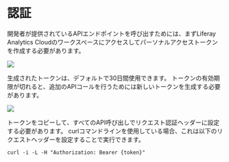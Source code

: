 # 認証

開発者が提供されているAPIエンドポイントを呼び出すためには、まずLiferay Analytics Cloudのワークスペースにアクセスしてパーソナルアクセストークンを作成する必要があります。

![](authentication/images/01.png)

生成されたトークンは、デフォルトで30日間使用できます。 トークンの有効期限が切れると、追加のAPIコールを行うためには新しいトークンを生成する必要があります。

![](authentication/images/02.png)

トークンをコピーして、すべてのAPI呼び出しでリクエスト認証ヘッダーに設定する必要があります。 curlコマンドラインを使用している場合、これは以下のリクエストヘッダーを設定することで実行できます。

```
curl -i -L -H "Authorization: Bearer {token}"
```
